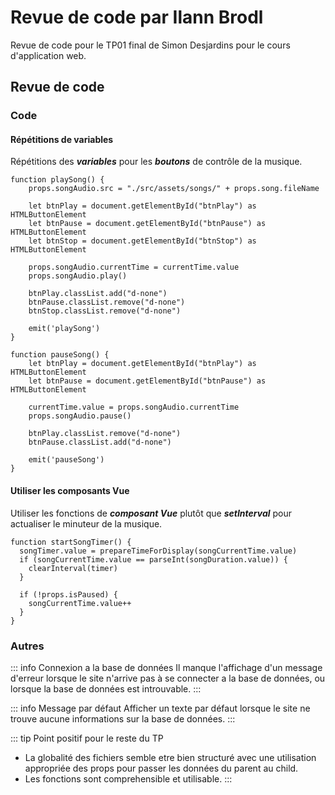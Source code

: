 # Revue de code par Ilann Brodl

Revue de code pour le TP01 final de Simon Desjardins pour le cours d'application web.

## Revue de code

### Code

#### Répétitions de variables
Répétitions des **_variables_** pour les **_boutons_** de contrôle de la musique.

```js{4}
function playSong() {
    props.songAudio.src = "./src/assets/songs/" + props.song.fileName

    let btnPlay = document.getElementById("btnPlay") as HTMLButtonElement
    let btnPause = document.getElementById("btnPause") as HTMLButtonElement
    let btnStop = document.getElementById("btnStop") as HTMLButtonElement

    props.songAudio.currentTime = currentTime.value
    props.songAudio.play()

    btnPlay.classList.add("d-none")
    btnPause.classList.remove("d-none")
    btnStop.classList.remove("d-none")

    emit('playSong')
}

function pauseSong() {
    let btnPlay = document.getElementById("btnPlay") as HTMLButtonElement
    let btnPause = document.getElementById("btnPause") as HTMLButtonElement

    currentTime.value = props.songAudio.currentTime
    props.songAudio.pause()

    btnPlay.classList.remove("d-none")
    btnPause.classList.add("d-none")

    emit('pauseSong')
}
```
#### Utiliser les composants Vue
Utiliser les fonctions de **_composant Vue_** plutôt que **_setInterval_** pour actualiser le minuteur de la musique.

```js{4}
function startSongTimer() {
  songTimer.value = prepareTimeForDisplay(songCurrentTime.value)
  if (songCurrentTime.value == parseInt(songDuration.value)) {
    clearInterval(timer)
  }

  if (!props.isPaused) {
    songCurrentTime.value++
  }
}
```

### Autres

::: info Connexion a la base de données
Il manque l'affichage d'un message d'erreur lorsque le site n'arrive pas à se connecter a la base de données, 
ou lorsque la base de données est introuvable.
:::

::: info Message par défaut
Afficher un texte par défaut lorsque le site ne trouve aucune informations sur la base de données.
:::

::: tip Point positif pour le reste du TP
- La globalité des fichiers semble etre bien structuré avec une utilisation appropriée des props pour passer les données du parent au child.
- Les fonctions sont comprehensible et utilisable.
:::